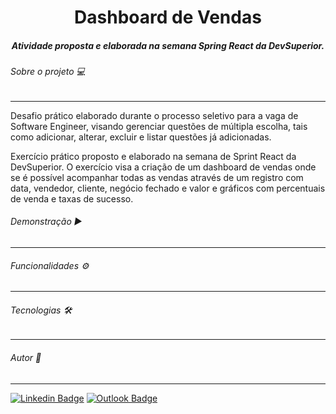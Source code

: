 <h1 align=center> Dashboard de Vendas</h1>

<h5 align=center>Atividade proposta e elaborada na semana Spring React da DevSuperior.</h5>

###### Sobre o projeto 💻

------

Desafio prático elaborado durante o processo seletivo para a vaga de Software Engineer, visando gerenciar questões de múltipla escolha, tais como adicionar, alterar, excluir e listar questões já adicionadas. 

Exercício prático proposto e elaborado na semana de Sprint  React da DevSuperior. O exercício visa a criação de um dashboard de vendas onde se é possível acompanhar todas as vendas através de um registro com data, vendedor, cliente, negócio fechado e valor e gráficos com percentuais de venda e taxas de sucesso.



###### Demonstração :arrow_forward:

------



###### Funcionalidades :gear:

------



###### Tecnologias :hammer_and_wrench:

------



######  Autor :pencil:

------

[![Linkedin Badge](https://img.shields.io/badge/-LinkedIn-blue?style=flat-square&logo=Linkedin&logoColor=white&link=https://www.linkedin.com/in/jessicacmpprado/)](https://www.linkedin.com/in/jessicacmpprado/) [![Outlook Badge](https://img.shields.io/badge/-Gmail-c14438?style=flat-square&logo=Gmail&logoColor=white&link=mailto:jc.moraespereira@gmail.com)](mailto:jc.moraespereira@gmail.com)

